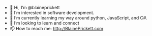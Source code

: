 - 👋 Hi, I’m @blaineprickett
- 👀 I’m interested in software development. 
- 🌱 I’m currently learning my way around python, JavaScript, and C#.
- 💞️ I’m looking to learn and connect
- 📫 How to reach me: http://BlainePrickett.com

<!---
blaineprickett/blaineprickett is a ✨ special ✨ repository because its `README.md` (this file) appears on your GitHub profile.
You can click the Preview link to take a look at your changes.
--->
